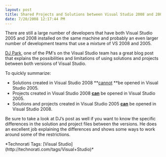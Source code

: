 ```yaml
---
layout: post
title: Shared Projects and Solutions between Visual Studio 2008 and 2005
date: 7/20/2008 12:17:44 PM
---
```


There are still a large number of developers that have both Visual Studio 2005 and 2008 installed on the same machine and probably an even larger number of development teams that use a mixture of VS 2008 and 2005. 

[DJ Park](http://blogs.msdn.com/djpark/archive/2007/11/07/how-to-use-solutions-and-projects-between-visual-studio-2005-and-2008.aspx), one of the PM's on the Visual Studio team has a great blog post that explains the possibilities and limitations of using solutions and projects between both versions of Visual Studio.

To quickly summarize:

*   Solutions created in Visual Studio 2008 **<u>cannot</u> **be opened in Visual Studio 2005.
*   Projects created in Visual Studio 2008 **<u>can</u>** be opened in Visual Studio 2005.
*   Solutions and projects created in Visual Studio 2005 **<u>can</u>** be opened in Visual Studio 2008.  

Be sure to take a look at DJ’s post as well if you want to know the specific differences in the solution and project files between the versions. He does an excellent job explaining the differences and shows some ways to work around some of the restrictions.
  <div class="wlWriterSmartContent" id="scid:0767317B-992E-4b12-91E0-4F059A8CECA8:2f1f5406-f9cf-4395-a22e-69be4bcb0f64" style="padding-right: 0px; display: inline; padding-left: 0px; float: none; padding-bottom: 0px; margin: 0px; padding-top: 0px">*Technorati Tags: [Visual Studio](http://technorati.com/tags/Visual+Studio)*</div>
